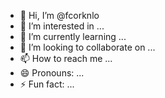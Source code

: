 - 👋 Hi, I’m @fcorknlo
- 👀 I’m interested in ...
- 🌱 I’m currently learning ...
- 💞️ I’m looking to collaborate on ...
- 📫 How to reach me ...
- 😄 Pronouns: ...
- ⚡ Fun fact: ...

<!---
fcorknlo/fcorknlo is a ✨ special ✨ repository because its `README.md` (this file) appears on your GitHub profile.
You can click the Preview link to take a look at your changes.
--->
